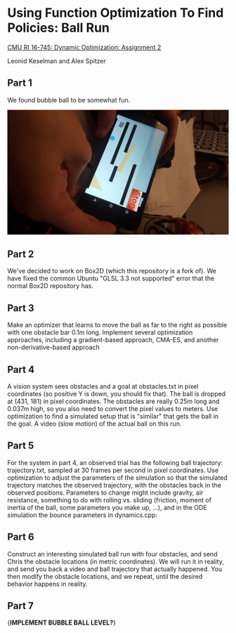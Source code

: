 # Using Function Optimization To Find Policies: Ball Run
[CMU RI 16-745: Dynamic Optimization: Assignment 2](http://www.cs.cmu.edu/~cga/dynopt/ass2/)

Leonid Keselman and Alex Spitzer

## Part 1
We found bubble ball to be somewhat fun.

<img src="images/rotate_bball.jpg?raw=true">

## Part 2
We've decided to work on Box2D (which this repository is a fork of). We have fixed the common Ubuntu "GLSL 3.3 not supported" error that the normal Box2D repository has.

## Part 3
Make an optimizer that learns to move the ball as far to the right as possible with one obstacle bar 0.1m long. Implement several optimization approaches, including a gradient-based approach, CMA-ES, and another non-derivative-based approach

## Part 4
A vision system sees obstacles and a goal at obstacles.txt in pixel coordinates (so positive Y is down, you should fix that). The ball is dropped at (431, 181) in pixel coordinates. The obstacles are really 0.25m long and 0.037m high, so you also need to convert the pixel values to meters. Use optimization to find a simulated setup that is "similar" that gets the ball in the goal. A video (slow motion) of the actual ball on this run.

## Part 5
For the system in part 4, an observed trial has the following ball trajectory: trajectory.txt, sampled at 30 frames per second in pixel coordinates. Use optimization to adjust the parameters of the simulation so that the simulated trajectory matches the observed trajectory, with the obstacles back in the observed positions. Parameters to change might include gravity, air resistance, something to do with rolling vs. sliding (friction, moment of inertia of the ball, some parameters you make up, ...), and in the ODE simulation the bounce parameters in dynamics.cpp:

## Part 6
Construct an interesting simulated ball run with four obstacles, and send Chris the obstacle locations (in metric coordinates). We will run it in reality, and send you back a video and ball trajectory that actually happened. You then modify the obstacle locations, and we repeat, until the desired behavior happens in reality.

## Part 7
{**IMPLEMENT BUBBLE BALL LEVEL?**}


